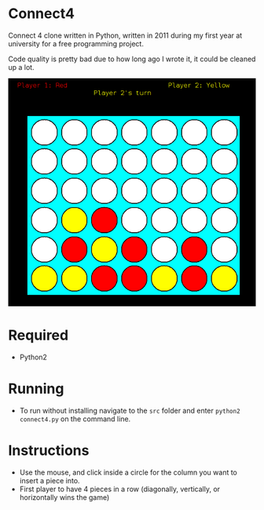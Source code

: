 # Connect4
Connect 4 clone written in Python, written in 2011 during my
first year at university for a free programming project.

Code quality is pretty bad due to how long ago I wrote it,
it could be cleaned up a lot. 

![main](/images/c4.png?raw=true)

# Required
- Python2

# Running
- To run without installing navigate to the `src` folder and enter `python2 connect4.py`
  on the command line. 

# Instructions
- Use the mouse, and click inside a circle for the column you want 
to insert a piece into.
- First player to have 4 pieces in a row (diagonally, vertically, or horizontally
wins the game)
